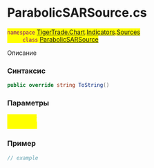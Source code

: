 
# ParabolicSARSource.cs
<mark style="color:purple;">`namespace` [TigerTrade.Chart](../../../../../TigerTrade.Chart.md).[Indicators](../../../../../TigerTrade.Chart/Indicators.md).[Sources](../../../../../TigerTrade.Chart/Indicators/Sources.md)  
&nbsp;&nbsp;&nbsp;&nbsp;&nbsp;&nbsp;&nbsp;&nbsp;&nbsp;`class` [ParabolicSARSource](../../ParabolicSARSource.cs.md)

Описание

### Синтаксис
```csharp
public override string ToString()
```
### Параметры  
<mark style="color:yellow;">`string` *`new`*  
 *Описание*  
  


### Пример  
```csharp
// example
```
                    
                    